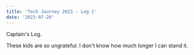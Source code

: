 ```yaml
---
title: 'Tech Journey 2023 - Log 1'
date: '2023-07-20'
---
```


Captain's Log.

These kids are so ungrateful. I don't know how much longer I can stand it.
